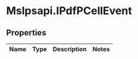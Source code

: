 # Mslpsapi.IPdfPCellEvent

## Properties
Name | Type | Description | Notes
------------ | ------------- | ------------- | -------------


